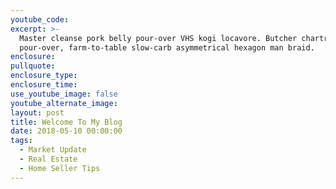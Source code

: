 ```yaml
---
youtube_code:
excerpt: >-
  Master cleanse pork belly pour-over VHS kogi locavore. Butcher chartreuse
  pour-over, farm-to-table slow-carb asymmetrical hexagon man braid.
enclosure:
pullquote:
enclosure_type:
enclosure_time:
use_youtube_image: false
youtube_alternate_image:
layout: post
title: Welcome To My Blog
date: 2018-05-10 00:00:00
tags:
  - Market Update
  - Real Estate
  - Home Seller Tips
---
```


